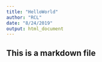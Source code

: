 ```yaml
---
title: "HelloWorld"
author: "RCL"
date: "8/24/2019"
output: html_document
---
```


## This is a markdown file
